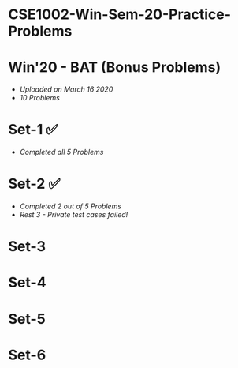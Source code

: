 # CSE1002-Win-Sem-20-Practice-Problems

# Win'20 - BAT (Bonus Problems)
* *Uploaded on March 16 2020*
* *10 Problems*

# Set-1 ✅
* *Completed all 5 Problems*
# Set-2 ✅
* *Completed 2 out of 5 Problems*
* *Rest 3 - Private test cases failed!*
# Set-3
# Set-4
# Set-5
# Set-6
